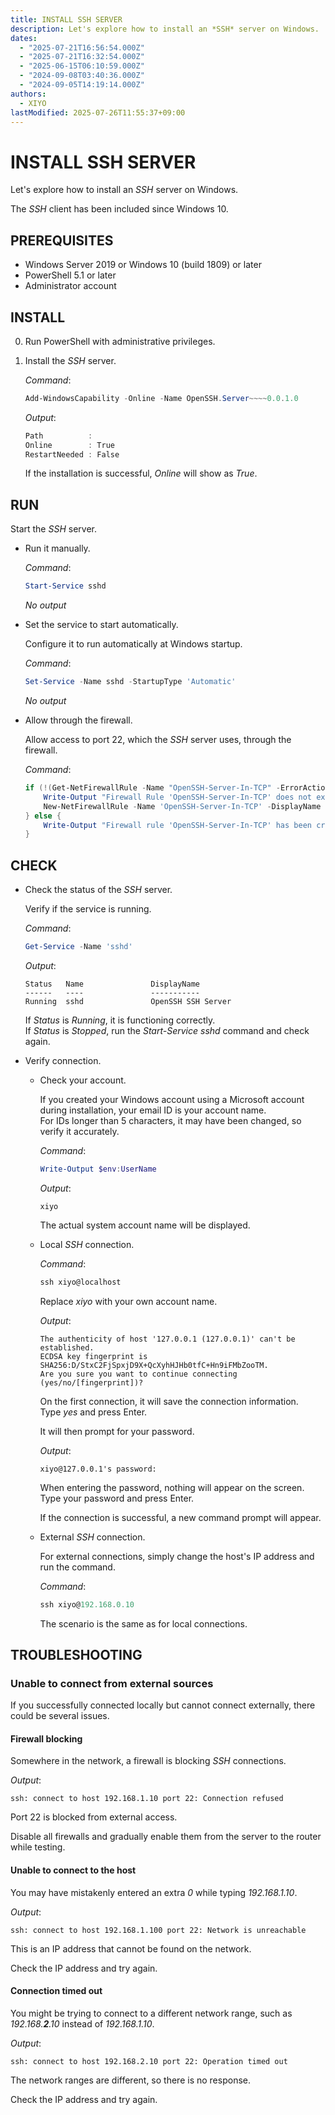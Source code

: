 ```yaml
---
title: INSTALL SSH SERVER
description: Let's explore how to install an *SSH* server on Windows.
dates:
  - "2025-07-21T16:56:54.000Z"
  - "2025-07-21T16:32:54.000Z"
  - "2025-06-15T06:10:59.000Z"
  - "2024-09-08T03:40:36.000Z"
  - "2024-09-05T14:19:14.000Z"
authors:
  - XIYO
lastModified: 2025-07-26T11:55:37+09:00
---
```

# INSTALL SSH SERVER

Let's explore how to install an *SSH* server on Windows.

The *SSH* client has been included since Windows 10.

## PREREQUISITES

- Windows Server 2019 or Windows 10 (build 1809) or later
- PowerShell 5.1 or later
- Administrator account

## INSTALL

0. Run PowerShell with administrative privileges.
1. Install the *SSH* server.

   *Command*:

   ```powershell
   Add-WindowsCapability -Online -Name OpenSSH.Server~~~~0.0.1.0
   ```

   *Output*:

   ```powershell
   Path          :
   Online        : True
   RestartNeeded : False
   ```

   If the installation is successful, *Online* will show as *True*.

## RUN

Start the *SSH* server.

- Run it manually.

  *Command*:

  ```powershell
  Start-Service sshd
  ```

  *No output*

- Set the service to start automatically.

  Configure it to run automatically at Windows startup.

  *Command*:

  ```powershell
  Set-Service -Name sshd -StartupType 'Automatic'
  ```

  *No output*

- Allow through the firewall.

  Allow access to port 22, which the *SSH* server uses, through the firewall.

  *Command*:

  ```powershell
  if (!(Get-NetFirewallRule -Name "OpenSSH-Server-In-TCP" -ErrorAction SilentlyContinue | Select-Object Name, Enabled)) {
      Write-Output "Firewall Rule 'OpenSSH-Server-In-TCP' does not exist, creating it..."
      New-NetFirewallRule -Name 'OpenSSH-Server-In-TCP' -DisplayName 'OpenSSH Server (sshd)' -Enabled True -Direction Inbound -Protocol TCP -Action Allow -LocalPort 22
  } else {
      Write-Output "Firewall rule 'OpenSSH-Server-In-TCP' has been created and exists."
  }
  ```

## CHECK

- Check the status of the *SSH* server.

  Verify if the service is running.

  *Command*:

  ```powershell
  Get-Service -Name 'sshd'
  ```

  *Output*:

  ```text
  Status   Name               DisplayName
  ------   ----               -----------
  Running  sshd               OpenSSH SSH Server
  ```

  If *Status* is *Running*, it is functioning correctly. \
  If *Status* is *Stopped*, run the *Start-Service sshd* command and check again.

- Verify connection.

  - Check your account.

    If you created your Windows account using a Microsoft account during installation, your email ID is your account name. \
    For IDs longer than 5 characters, it may have been changed, so verify it accurately.

    *Command*:

    ```powershell
    Write-Output $env:UserName
    ```

    *Output*:

    ```text
    xiyo
    ```

    The actual system account name will be displayed.

  - Local *SSH* connection.

    *Command*:

    ```powershell
    ssh xiyo@localhost
    ```

    Replace *xiyo* with your own account name.

    *Output*:

    ```text
    The authenticity of host '127.0.0.1 (127.0.0.1)' can't be established.
    ECDSA key fingerprint is SHA256:D/StxC2FjSpxjD9X+QcXyhHJHb0tfC+Hn9iFMbZooTM.
    Are you sure you want to continue connecting (yes/no/[fingerprint])?
    ```

    On the first connection, it will save the connection information. \
    Type *yes* and press Enter.

    It will then prompt for your password.

    *Output*:

    ```text
    xiyo@127.0.0.1's password:
    ```

    When entering the password, nothing will appear on the screen. \
    Type your password and press Enter.

    If the connection is successful, a new command prompt will appear.

  - External *SSH* connection.

    For external connections, simply change the host's IP address and run the command.

    *Command*:

    ```powershell
    ssh xiyo@192.168.0.10
    ```

    The scenario is the same as for local connections.

## TROUBLESHOOTING

### Unable to connect from external sources

If you successfully connected locally but cannot connect externally, there could be several issues.

#### Firewall blocking

Somewhere in the network, a firewall is blocking *SSH* connections.

*Output*:

```text
ssh: connect to host 192.168.1.10 port 22: Connection refused
```

Port 22 is blocked from external access.

Disable all firewalls and gradually enable them from the server to the router while testing.

#### Unable to connect to the host

You may have mistakenly entered an extra *0* while typing *192.168.1.10*.

*Output*:

```text
ssh: connect to host 192.168.1.100 port 22: Network is unreachable
```

This is an IP address that cannot be found on the network.

Check the IP address and try again.

#### Connection timed out

You might be trying to connect to a different network range, such as *192.168.**2**.10* instead of *192.168.1.10*.

*Output*:

```text
ssh: connect to host 192.168.2.10 port 22: Operation timed out
```

The network ranges are different, so there is no response.

Check the IP address and try again.

